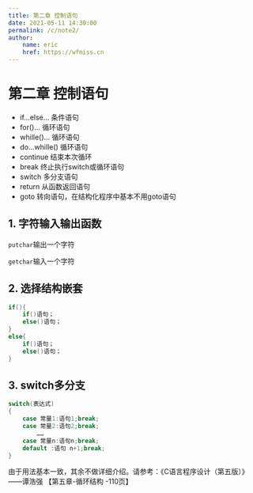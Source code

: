 ```yaml
---
title: 第二章 控制语句
date: 2021-05-11 14:30:00
permalink: /c/note2/
author: 
    name: eric
    href: https://wfmiss.cn
---
```

# 第二章 控制语句
- if…else…		条件语句
- for()…		循环语句
- whille()…		  循环语句
- do…whille()	  循环语句
- continue		结束本次循环
- break	 		终止执行switch或循环语句
- switch		多分支语句
- return		从函数返回语句
- goto		 	转向语句，在结构化程序中基本不用goto语句

## 1. 字符输入输出函数

`putchar`输出一个字符

`getchar`输入一个字符

## 2. 选择结构嵌套

```c
if(){
    if()语句；
    else()语句；
}
else{
    if()语句；
    else()语句；
}
```

## 3. switch多分支

```c
switch(表达式)
{
    case 常量1:语句1;break;
    case 常量2:语句2;break;
        ……
    case 常量n:语句n;break;
    default :语句 n+1;break;
}
```

由于用法基本一致，其余不做详细介绍。请参考：《C语言程序设计（第五版）》——谭浩强 【第五章-循环结构 -110页】 

